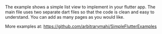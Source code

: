 The example shows a simple list view to implement in your flutter app.
The main file uses two separate dart files so that the code is clean and easy to understand.
You can add as many pages as you would like.

More examples at:  https://github.com/arbitrarymahi/SimpleFlutterExamples
